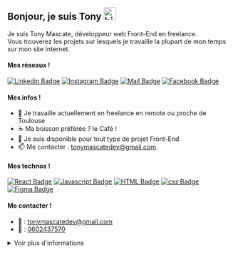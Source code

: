 ## Bonjour, je suis Tony <img src="https://user-images.githubusercontent.com/1303154/88677602-1635ba80-d120-11ea-84d8-d263ba5fc3c0.gif" width="28px" alt="hi">

Je suis Tony Mascate, développeur web Front-End en freelance.  
Vous trouverez les projets sur lesquels je travaille la plupart de mon temps sur mon site internet.

#### Mes réseaux !

[![Linkedin Badge](https://img.shields.io/badge/Tony_Mascate-0e76a8?style=flat&labelColor=0e76a8&logo=linkedin&logoColor=white)](https://www.linkedin.com/in/tony-mascate-7b54a6171/) [![Instagram Badge](https://img.shields.io/badge/-@tonywebdev-e84393?style=flat&labelColor=e84393&logo=instagram&logoColor=white)](https://instagram.com/tonywebdev) [![Mail Badge](https://img.shields.io/badge/-tonymascatedev-c0392b?style=flat&labelColor=c0392b&logo=gmail&logoColor=white)](mailto:tonymascatedev@gmail.com)
[![Facebook Badge](https://img.shields.io/badge/-@TonyMascate-success?style=flat&labelColor=success&logo=fiverr&logoColor=white)](https://www.linkedin.com/in/tony-mascate-7b54a6171/)

<!-- TODO: Add last video link -->
#### Mes infos !

- 🔭 Je travaille actuellement en freelance en remote ou proche de Toulouse
- ☕ Ma boisson préférée ? le Café !
- 🤔 Je suis disponible pour tout type de projet Front-End
- 📫 Me contacter : tonymascatedev@gmail.com.

#### Mes technos !

<!-- TODO: Make technologies links takes you to repositories -->

[![React Badge](https://img.shields.io/badge/-React-61DBFB?style=for-the-badge&labelColor=black&logo=react&logoColor=61DBFB)](#)
[![Javascript Badge](https://img.shields.io/badge/-Javascript-F0DB4F?style=for-the-badge&labelColor=black&logo=javascript&logoColor=F0DB4F)](#)
[![HTML Badge](https://img.shields.io/badge/-Html5-E34F26?style=for-the-badge&labelColor=black&logo=Html5&logoColor=#E34F26)](#)
[![css Badge](https://img.shields.io/badge/-CSS-1572B6?style=for-the-badge&labelColor=black&logo=css3&logoColor=1572B6)](#)
[![Figma Badge](https://img.shields.io/badge/-Figma-e535ab?style=for-the-badge&labelColor=black&logo=Figma&logoColor=e535ab)](#)

#### Me contacter !
- 📧 : tonymascatedev@gmail.com
- 📱 : [0602437570](+33602437570)

<details>
<summary>
  Voir plus d'informations
</summary>

<br >

Je suis passionné par l'informatique que ce soit en tant que consommateur ou en tant que créateur.  
C'est un monde fascinant qui nous permet de créer tout ce qui nous passe par la tête.

#### 🖱️ Statistiques de programmation

<!--START_SECTION:waka-->

<!--END_SECTION:waka-->

#### Github Stats

![Ipenywis's github stats](https://github-readme-stats.vercel.app/api?username=TonyMascate&count_private=true&theme=tokyonight&hide=contribs,prs)

</details>


[reactplaylist]: https://www.youtube.com/watch?v=KxXXEL-k47Y&list=PLvXDmnBbOF7RnYiZvDwl2Pzcs2kfi10wd
[vscodetutorial]: https://www.youtube.com/watch?v=Bkie2ai8qeE&t=8s
[htmltutorial]: https://www.youtube.com/watch?v=VK6MXVxOsws&t=27s
[javascripttutorial]: https://www.youtube.com/watch?v=D-LHKvmX37E
